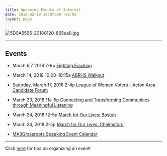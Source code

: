 ```yaml
---
title: Upcoming Events of Interest
date: 2018-02-19 10:07:00 -05:00
layout: page
---
```


![5D9A5596-20180120-865ea0.jpg](/uploads/5D9A5596-20180120-865ea0.jpg)

---

## Events

* March 6,7 2018 7-9p [Fighting Fracking](https://www.facebook.com/events/185745502024493/)


* March 14, 2018 10:00-10:15a  [ABRHS Walkout](https://actionnetwork.org/events/abrhs-walkout)


* Saturday, March 17, 2018 2-4p
  [League of Women Voters - Acton Area Candidate Forum](http://www.lwv-aa.org)


* March 23, 2018 11a-5p [Connecting and Transforming Communities through Meaningful Listening](https://www.eventbrite.com/e/youth-on-boardlisteningworks-training-connecting-transforming-communities-through-meaningful-tickets-43712638679)


* March 24, 2018 12-5p [March for Our Lives: Boston](https://www.facebook.com/events/1607397545975790/)


* March 24, 2018 2-5p [March for Our Lives: Chelmsford](https://www.facebook.com/events/172568543525779/)


* [MA3Grassroots Speaking Event Calendar](https://www.ma3grassroots.com/event-calendar)

---

Click [here](http://www.indivisibleacton.org/events/organize-an-event.html) for tips on organizing an event!